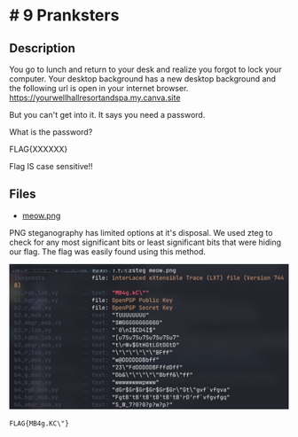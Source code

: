 # # 9 Pranksters

## Description

You go to lunch and return to your desk and realize you forgot to lock your computer.  Your desktop background has a new desktop background and the following url is open in your internet browser. https://yourwellhallresortandspa.my.canva.site

But you can't get into it. It says you need a password.  

What is the password? 

FLAG{XXXXXX} 

Flag IS case sensitive!! 

## Files

* [meow.png](<files/meow.png>)





PNG steganography has limited options at it's disposal. We used zteg to check for any most significant bits or least significant bits that were hiding our flag. The flag was easily found using this method. 

![](/images/meow.png)



```
FLAG{MB4g.KC\"}
```


